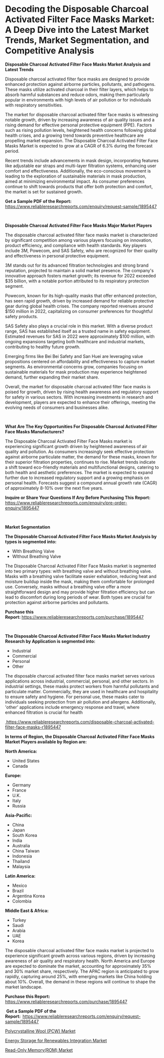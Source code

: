 <p><h1>Decoding the Disposable Charcoal Activated Filter Face Masks Market: A Deep Dive into the Latest Market Trends, Market Segmentation, and Competitive Analysis</h1></p><p><strong>Disposable Charcoal Activated Filter Face Masks Market Analysis and Latest Trends</strong></p>
<p><p>Disposable charcoal activated filter face masks are designed to provide enhanced protection against airborne particles, pollutants, and pathogens. These masks utilize activated charcoal in their filter layers, which helps to absorb harmful substances and reduce odors, making them particularly popular in environments with high levels of air pollution or for individuals with respiratory sensitivities. </p><p>The market for disposable charcoal activated filter face masks is witnessing notable growth, driven by increasing awareness of air quality issues and a rising demand for effective personal protective equipment (PPE). Factors such as rising pollution levels, heightened health concerns following global health crises, and a growing trend towards preventive healthcare are propelling market expansion. The Disposable Charcoal Activated Filter Face Masks Market is expected to grow at a CAGR of 6.3% during the forecast period. </p><p>Recent trends include advancements in mask design, incorporating features like adjustable ear straps and multi-layer filtration systems, enhancing user comfort and effectiveness. Additionally, the eco-conscious movement is leading to the exploration of sustainable materials in mask production, aimed at minimizing environmental impact. As consumer preferences continue to shift towards products that offer both protection and comfort, the market is set for sustained growth.</p></p>
<p><strong>Get a Sample PDF of the Report:&nbsp;</strong> <a href="https://www.reliableresearchreports.com/enquiry/request-sample/1895447?utm_campaign=40&utm_medium=2&utm_source=Github&utm_content=ia&utm_term=14012025&utm_id=disposable-charcoal-activated-filter-face-masks">https://www.reliableresearchreports.com/enquiry/request-sample/1895447</a></p>
<p>&nbsp;</p>
<p><strong>Disposable Charcoal Activated Filter Face Masks Major Market Players</strong></p>
<p><p>The disposable charcoal activated filter face masks market is characterized by significant competition among various players focusing on innovation, product efficiency, and compliance with health standards. Key players include 3M, Powecom, and SAS Safety, who are recognized for their quality and effectiveness in personal protective equipment.</p><p>3M stands out for its advanced filtration technologies and strong brand reputation, projected to maintain a solid market presence. The company's innovative approach fosters market growth; its revenue for 2022 exceeded $35 billion, with a notable portion attributed to its respiratory protection segment.</p><p>Powecom, known for its high-quality masks that offer enhanced protection, has seen rapid growth, driven by increased demand for reliable protective gear during global health crises. The company reported revenues around $150 million in 2022, capitalizing on consumer preferences for thoughtful safety products.</p><p>SAS Safety also plays a crucial role in this market. With a diverse product range, SAS has established itself as a trusted name in safety equipment. Estimated revenues for SAS in 2022 were approximately $100 million, with ongoing expansions targeting both healthcare and industrial markets, contributing to healthy future growth.</p><p>Emerging firms like Bei Bei Safety and San Huei are leveraging value propositions centered on affordability and effectiveness to capture market segments. As environmental concerns grow, companies focusing on sustainable materials for mask production may experience heightened demand, further expanding their market share.</p><p>Overall, the market for disposable charcoal activated filter face masks is poised for growth, driven by rising health awareness and regulatory support for safety in various sectors. With increasing investments in research and development, players are expected to enhance their offerings, meeting the evolving needs of consumers and businesses alike.</p></p>
<p>&nbsp;</p>
<p><strong>What Are The Key Opportunities For Disposable Charcoal Activated Filter Face Masks Manufacturers?</strong></p>
<p><p>The Disposable Charcoal Activated Filter Face Masks market is experiencing significant growth driven by heightened awareness of air quality and pollution. As consumers increasingly seek effective protection against airborne particulate matter, the demand for these masks, known for their superior filtration properties, continues to rise. Market trends indicate a shift toward eco-friendly materials and multifunctional designs, catering to both health and aesthetic preferences. The market is expected to expand further due to increased regulatory support and a growing emphasis on personal health. Forecasts suggest a compound annual growth rate (CAGR) of approximately 8-10% over the next five years.</p></p>
<p><strong>Inquire or Share Your Questions If Any Before Purchasing This Report:</strong> <a href="https://www.reliableresearchreports.com/enquiry/pre-order-enquiry/1895447?utm_campaign=40&utm_medium=2&utm_source=Github&utm_content=ia&utm_term=14012025&utm_id=disposable-charcoal-activated-filter-face-masks">https://www.reliableresearchreports.com/enquiry/pre-order-enquiry/1895447</a></p>
<p>&nbsp;</p>
<p><strong>Market Segmentation</strong></p>
<p><strong>The Disposable Charcoal Activated Filter Face Masks Market Analysis by types is segmented into:</strong></p>
<p><ul><li>WIth Breathing Valve</li><li>WIthout Breathing Valve</li></ul></p>
<p><p>The Disposable Charcoal Activated Filter Face Masks market is segmented into two primary types: with breathing valve and without breathing valve. Masks with a breathing valve facilitate easier exhalation, reducing heat and moisture buildup inside the mask, making them comfortable for prolonged use. Conversely, masks without a breathing valve offer a more straightforward design and may provide higher filtration efficiency but can lead to discomfort during long periods of wear. Both types are crucial for protection against airborne particles and pollutants.</p></p>
<p><strong>Purchase this Report:&nbsp;</strong><a href="https://www.reliableresearchreports.com/purchase/1895447?utm_campaign=40&utm_medium=2&utm_source=Github&utm_content=ia&utm_term=14012025&utm_id=disposable-charcoal-activated-filter-face-masks">https://www.reliableresearchreports.com/purchase/1895447</a></p>
<p>&nbsp;</p>
<p><strong>The Disposable Charcoal Activated Filter Face Masks Market Industry Research by Application is segmented into:</strong></p>
<p><ul><li>Industrial</li><li>Commercial</li><li>Personal</li><li>Other</li></ul></p>
<p><p>The disposable charcoal activated filter face masks market serves various applications across industrial, commercial, personal, and other sectors. In industrial settings, these masks protect workers from harmful pollutants and particulate matter. Commercially, they are used in healthcare and hospitality to ensure safety and hygiene. For personal use, these masks cater to individuals seeking protection from air pollution and allergens. Additionally, 'other' applications include emergency response and travel, where enhanced filtration is crucial for health</p></p>
<p><a href="https://www.reliableresearchreports.com/disposable-charcoal-activated-filter-face-masks-r1895447?utm_campaign=40&utm_medium=2&utm_source=Github&utm_content=ia&utm_term=14012025&utm_id=disposable-charcoal-activated-filter-face-masks">&nbsp;https://www.reliableresearchreports.com/disposable-charcoal-activated-filter-face-masks-r1895447</a></p>
<p><strong>In terms of Region, the Disposable Charcoal Activated Filter Face Masks Market Players available by Region are:</strong></p>
<p>
    <p> <strong> North America: </strong>
        <ul>
            <li>United States</li>
            <li>Canada</li>
        </ul>
        </p> 
    <p> <strong> Europe: </strong>
        <ul>
            <li>Germany</li>
            <li>France</li>
            <li>U.K.</li>
            <li>Italy</li>
            <li>Russia</li>
        </ul>
        </p> 
    <p> <strong> Asia-Pacific: </strong>
        <ul>
            <li>China</li>
            <li>Japan</li>
            <li>South Korea</li>
            <li>India</li>
            <li>Australia</li>
            <li>China Taiwan</li>
            <li>Indonesia</li>
            <li>Thailand</li>
            <li>Malaysia</li>
        </ul>
        </p> 
    <p> <strong> Latin America: </strong>
        <ul>
            <li>Mexico</li>
            <li>Brazil</li>
            <li>Argentina Korea</li>
            <li>Colombia</li>
        </ul>
        </p> 
    <p> <strong> Middle East & Africa: </strong>
        <ul>
            <li>Turkey</li>
            <li>Saudi</li>
            <li>Arabia</li>
            <li>UAE</li>
            <li>Korea</li>
        </ul>
    </p>
    </p>
<p><p>The disposable charcoal activated filter face masks market is projected to experience significant growth across various regions, driven by increasing awareness of air quality and respiratory health. North America and Europe are expected to dominate the market, accounting for approximately 35% and 30% market share, respectively. The APAC region is anticipated to grow rapidly, capturing around 25%, with emerging markets like China holding about 10%. Overall, the demand in these regions will continue to shape the market landscape.</p></p>
<p><strong>Purchase this Report: </strong><a href="https://www.reliableresearchreports.com/purchase/1895447?utm_campaign=40&utm_medium=2&utm_source=Github&utm_content=ia&utm_term=14012025&utm_id=disposable-charcoal-activated-filter-face-masks">https://www.reliableresearchreports.com/purchase/1895447</a></p>
<p>&nbsp;<strong>Get a Sample PDF of the Report:&nbsp;&nbsp;</strong><a href="https://www.reliableresearchreports.com/enquiry/request-sample/1895447?utm_campaign=40&utm_medium=2&utm_source=Github&utm_content=ia&utm_term=14012025&utm_id=disposable-charcoal-activated-filter-face-masks">https://www.reliableresearchreports.com/enquiry/request-sample/1895447</a></p>
<p><strong></strong></p>
<p><p><a href="https://github.com/tanekacalderon743/Market-Research-Report-List-1/blob/main/polycrystalline-wool-pcw-market.md?utm_campaign=40&utm_medium=2&utm_source=Github&utm_content=ia&utm_term=14012025&utm_id=disposable-charcoal-activated-filter-face-masks">Polycrystalline Wool (PCW) Market</a></p><p><a href="https://github.com/lvaill871987/Market-Research-Report-List-1/blob/main/energy-storage-for-renewables-integration-market.md?utm_campaign=40&utm_medium=2&utm_source=Github&utm_content=ia&utm_term=14012025&utm_id=disposable-charcoal-activated-filter-face-masks">Energy Storage for Renewables Integration Market</a></p><p><a href="https://github.com/klaassenmackenzie6/Market-Research-Report-List-1/blob/main/read-only-memoryrom-market.md?utm_campaign=40&utm_medium=2&utm_source=Github&utm_content=ia&utm_term=14012025&utm_id=disposable-charcoal-activated-filter-face-masks">Read-Only Memory(ROM) Market</a></p></p>
